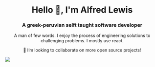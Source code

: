 <h1 align="center">Hello 👋, I'm Alfred Lewis</h1>
<h3 align="center">A greek-peruvian selft taught software developer</h3>

<p align="center">
A man of few words. I enjoy the process of engineering solutions to challenging problems. I mostly use react.
</p>
<p align="center">
👯 I’m looking to collaborate on more open source projects!
</p>
<!-- <a href="https://profile.codersrank.io/user/alewis729" target="blank" align="center"><img src="https://cr-ss-service.azurewebsites.net/api/ScreenShot?widget=summary&username=alewis729" alt="Alfred's codersrank profile" /></a> -->

<!-- yhype github profile views  -->

![](https://hit.yhype.me/github/profile?user_id=51219653)
